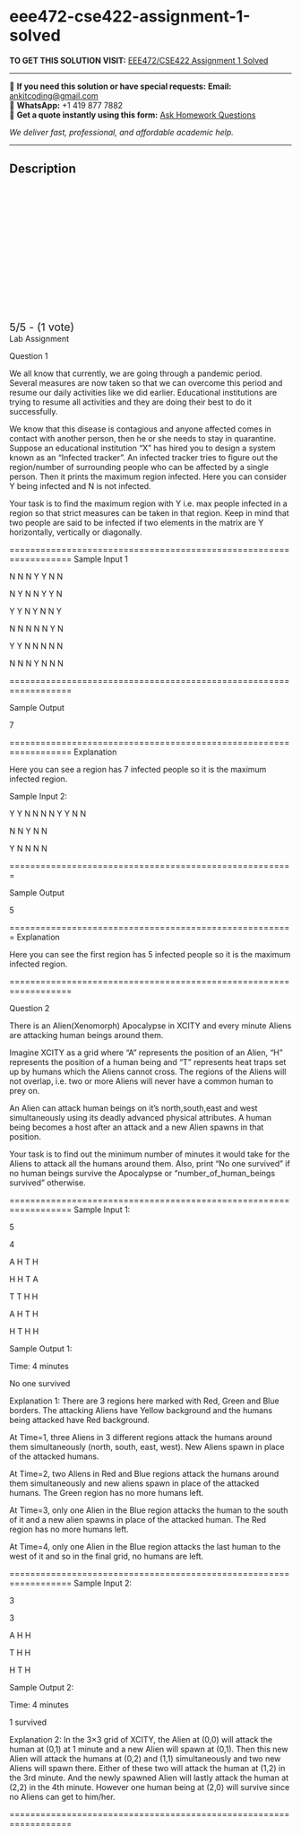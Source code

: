 # eee472-cse422-assignment-1-solved
**TO GET THIS SOLUTION VISIT:** [EEE472/CSE422 Assignment 1 Solved](https://www.ankitcodinghub.com/product/eee472-cse422-solved-2/)


---

📩 **If you need this solution or have special requests:** **Email:** ankitcoding@gmail.com  
📱 **WhatsApp:** +1 419 877 7882  
📄 **Get a quote instantly using this form:** [Ask Homework Questions](https://www.ankitcodinghub.com/services/ask-homework-questions/)

*We deliver fast, professional, and affordable academic help.*

---

<h2>Description</h2>



<div class="kk-star-ratings kksr-auto kksr-align-center kksr-valign-top" data-payload="{&quot;align&quot;:&quot;center&quot;,&quot;id&quot;:&quot;119739&quot;,&quot;slug&quot;:&quot;default&quot;,&quot;valign&quot;:&quot;top&quot;,&quot;ignore&quot;:&quot;&quot;,&quot;reference&quot;:&quot;auto&quot;,&quot;class&quot;:&quot;&quot;,&quot;count&quot;:&quot;1&quot;,&quot;legendonly&quot;:&quot;&quot;,&quot;readonly&quot;:&quot;&quot;,&quot;score&quot;:&quot;5&quot;,&quot;starsonly&quot;:&quot;&quot;,&quot;best&quot;:&quot;5&quot;,&quot;gap&quot;:&quot;4&quot;,&quot;greet&quot;:&quot;Rate this product&quot;,&quot;legend&quot;:&quot;5\/5 - (1 vote)&quot;,&quot;size&quot;:&quot;24&quot;,&quot;title&quot;:&quot;EEE472\/CSE422 Assignment 1 Solved&quot;,&quot;width&quot;:&quot;138&quot;,&quot;_legend&quot;:&quot;{score}\/{best} - ({count} {votes})&quot;,&quot;font_factor&quot;:&quot;1.25&quot;}">

<div class="kksr-stars">

<div class="kksr-stars-inactive">
            <div class="kksr-star" data-star="1" style="padding-right: 4px">


<div class="kksr-icon" style="width: 24px; height: 24px;"></div>
        </div>
            <div class="kksr-star" data-star="2" style="padding-right: 4px">


<div class="kksr-icon" style="width: 24px; height: 24px;"></div>
        </div>
            <div class="kksr-star" data-star="3" style="padding-right: 4px">


<div class="kksr-icon" style="width: 24px; height: 24px;"></div>
        </div>
            <div class="kksr-star" data-star="4" style="padding-right: 4px">


<div class="kksr-icon" style="width: 24px; height: 24px;"></div>
        </div>
            <div class="kksr-star" data-star="5" style="padding-right: 4px">


<div class="kksr-icon" style="width: 24px; height: 24px;"></div>
        </div>
    </div>

<div class="kksr-stars-active" style="width: 138px;">
            <div class="kksr-star" style="padding-right: 4px">


<div class="kksr-icon" style="width: 24px; height: 24px;"></div>
        </div>
            <div class="kksr-star" style="padding-right: 4px">


<div class="kksr-icon" style="width: 24px; height: 24px;"></div>
        </div>
            <div class="kksr-star" style="padding-right: 4px">


<div class="kksr-icon" style="width: 24px; height: 24px;"></div>
        </div>
            <div class="kksr-star" style="padding-right: 4px">


<div class="kksr-icon" style="width: 24px; height: 24px;"></div>
        </div>
            <div class="kksr-star" style="padding-right: 4px">


<div class="kksr-icon" style="width: 24px; height: 24px;"></div>
        </div>
    </div>
</div>


<div class="kksr-legend" style="font-size: 19.2px;">
            5/5 - (1 vote)    </div>
    </div>
Lab Assignment

Question 1

We all know that currently, we are going through a pandemic period. Several measures are now taken so that we can overcome this period and resume our daily activities like we did earlier. Educational institutions are trying to resume all activities and they are doing their best to do it successfully.

We know that this disease is contagious and anyone affected comes in contact with another person, then he or she needs to stay in quarantine. Suppose an educational institution “X” has hired you to design a system known as an “Infected tracker”. An infected tracker tries to figure out the region/number of surrounding people who can be affected by a single person. Then it prints the maximum region infected. Here you can consider Y being infected and N is not infected.

Your task is to find the maximum region with Y i.e. max people infected in a region so that strict measures can be taken in that region. Keep in mind that two people are said to be infected if two elements in the matrix are Y horizontally, vertically or diagonally.

================================================================== Sample Input 1

N N N Y Y N N

N Y N N Y Y N

Y Y N Y N N Y

N N N N N Y N

Y Y N N N N N

N N N Y N N N

==================================================================

Sample Output

7

================================================================== Explanation

Here you can see a region has 7 infected people so it is the maximum infected region.

Sample Input 2:

Y Y N N N N Y Y N N

N N Y N N

Y N N N N

=======================================================

Sample Output

5

======================================================= Explanation

Here you can see the first region has 5 infected people so it is the maximum infected region.

==================================================================

Question 2

There is an Alien(Xenomorph) Apocalypse in XCITY and every minute Aliens are attacking human beings around them.

Imagine XCITY as a grid where “A” represents the position of an Alien, “H” represents the position of a human being and “T” represents heat traps set up by humans which the Aliens cannot cross. The regions of the Aliens will not overlap, i.e. two or more Aliens will never have a common human to prey on.

An Alien can attack human beings on it’s north,south,east and west simultaneously using its deadly advanced physical attributes. A human being becomes a host after an attack and a new Alien spawns in that position.

Your task is to find out the minimum number of minutes it would take for the Aliens to attack all the humans around them. Also, print “No one survived” if no human beings survive the Apocalypse or “number_of_human_beings survived” otherwise.

================================================================== Sample Input 1:

5

4

A H T H

H H T A

T T H H

A H T H

H T H H

Sample Output 1:

Time: 4 minutes

No one survived

Explanation 1: There are 3 regions here marked with Red, Green and Blue borders. The attacking Aliens have Yellow background and the humans being attacked have Red background.

At Time=1, three Aliens in 3 different regions attack the humans around them simultaneously (north, south, east, west). New Aliens spawn in place of the attacked humans.

At Time=2, two Aliens in Red and Blue regions attack the humans around them simultaneously and new aliens spawn in place of the attacked humans. The Green region has no more humans left.

At Time=3, only one Alien in the Blue region attacks the human to the south of it and a new alien spawns in place of the attacked human. The Red region has no more humans left.

At Time=4, only one Alien in the Blue region attacks the last human to the west of it and so in the final grid, no humans are left.

================================================================== Sample Input 2:

3

3

A H H

T H H

H T H

Sample Output 2:

Time: 4 minutes

1 survived

Explanation 2: In the 3×3 grid of XCITY, the Alien at (0,0) will attack the human at (0,1) at 1 minute and a new Alien will spawn at (0,1). Then this new Alien will attack the humans at (0,2) and (1,1) simultaneously and two new Aliens will spawn there. Either of these two will attack the human at (1,2) in the 3rd minute. And the newly spawned Alien will lastly attack the human at (2,2) in the 4th minute. However one human being at (2,0) will survive since no Aliens can get to him/her.

==================================================================

